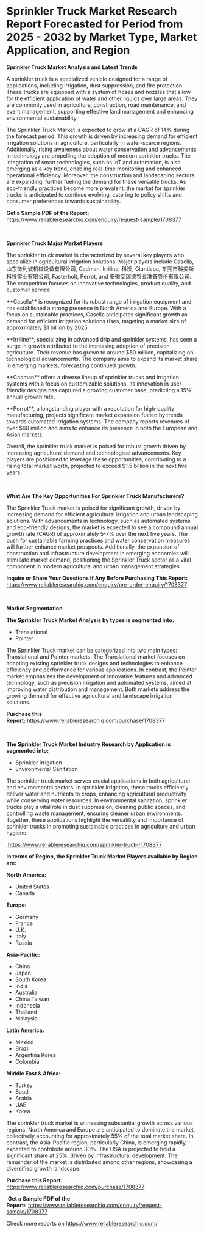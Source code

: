 <p><h1>Sprinkler Truck Market Research Report Forecasted for Period from 2025 -  2032 by Market Type, Market Application, and Region</h1></p><p><strong>Sprinkler Truck Market Analysis and Latest Trends</strong></p>
<p><p>A sprinkler truck is a specialized vehicle designed for a range of applications, including irrigation, dust suppression, and fire protection. These trucks are equipped with a system of hoses and nozzles that allow for the efficient application of water and other liquids over large areas. They are commonly used in agriculture, construction, road maintenance, and event management, supporting effective land management and enhancing environmental sustainability.</p><p>The Sprinkler Truck Market is expected to grow at a CAGR of 14% during the forecast period. This growth is driven by increasing demand for efficient irrigation solutions in agriculture, particularly in water-scarce regions. Additionally, rising awareness about water conservation and advancements in technology are propelling the adoption of modern sprinkler trucks. The integration of smart technologies, such as IoT and automation, is also emerging as a key trend, enabling real-time monitoring and enhanced operational efficiency. Moreover, the construction and landscaping sectors are expanding, further fueling the demand for these versatile trucks. As eco-friendly practices become more prevalent, the market for sprinkler trucks is anticipated to continue evolving, catering to policy shifts and consumer preferences towards sustainability.</p></p>
<p><strong>Get a Sample PDF of the Report:&nbsp;</strong> <a href="https://www.reliableresearchiq.com/enquiry/request-sample/1708377?utm_campaign=3009&utm_medium=2&utm_source=Github&utm_content=ia&utm_term=27032025&utm_id=sprinkler-truck">https://www.reliableresearchiq.com/enquiry/request-sample/1708377</a></p>
<p>&nbsp;</p>
<p><strong>Sprinkler Truck Major Market Players</strong></p>
<p><p>The sprinkler truck market is characterized by several key players who specialize in agricultural irrigation solutions. Major players include Casella, 山东微利诚机械设备有限公司, Cadman, Irriline, 科沃, Giuntispa, 东莞市科美斯科技实业有限公司, Fasterholt, Perrot, and 安徽艾瑞德农业准备股份有限公司. The competition focuses on innovative technologies, product quality, and customer service.</p><p>**Casella** is recognized for its robust range of irrigation equipment and has established a strong presence in North America and Europe. With a focus on sustainable practices, Casella anticipates significant growth as demand for efficient irrigation solutions rises, targeting a market size of approximately $1 billion by 2025.</p><p>**Irriline**, specializing in advanced drip and sprinkler systems, has seen a surge in growth attributed to the increasing adoption of precision agriculture. Their revenue has grown to around $50 million, capitalizing on technological advancements. The company aims to expand its market share in emerging markets, forecasting continued growth.</p><p>**Cadman** offers a diverse lineup of sprinkler trucks and irrigation systems with a focus on customizable solutions. Its innovation in user-friendly designs has captured a growing customer base, predicting a 15% annual growth rate. </p><p>**Perrot**, a longstanding player with a reputation for high-quality manufacturing, projects significant market expansion fueled by trends towards automated irrigation systems. The company reports revenues of over $60 million and aims to enhance its presence in both the European and Asian markets.</p><p>Overall, the sprinkler truck market is poised for robust growth driven by increasing agricultural demand and technological advancements. Key players are positioned to leverage these opportunities, contributing to a rising total market worth, projected to exceed $1.5 billion in the next five years.</p></p>
<p>&nbsp;</p>
<p><strong>What Are The Key Opportunities For Sprinkler Truck Manufacturers?</strong></p>
<p><p>The Sprinkler Truck market is poised for significant growth, driven by increasing demand for efficient agricultural irrigation and urban landscaping solutions. With advancements in technology, such as automated systems and eco-friendly designs, the market is expected to see a compound annual growth rate (CAGR) of approximately 5-7% over the next five years. The push for sustainable farming practices and water conservation measures will further enhance market prospects. Additionally, the expansion of construction and infrastructure development in emerging economies will stimulate market demand, positioning the Sprinkler Truck sector as a vital component in modern agricultural and urban management strategies.</p></p>
<p><strong>Inquire or Share Your Questions If Any Before Purchasing This Report:</strong> <a href="https://www.reliableresearchiq.com/enquiry/pre-order-enquiry/1708377?utm_campaign=3009&utm_medium=2&utm_source=Github&utm_content=ia&utm_term=27032025&utm_id=sprinkler-truck">https://www.reliableresearchiq.com/enquiry/pre-order-enquiry/1708377</a></p>
<p>&nbsp;</p>
<p><strong>Market Segmentation</strong></p>
<p><strong>The Sprinkler Truck Market Analysis by types is segmented into:</strong></p>
<p><ul><li>Translational</li><li>Pointer</li></ul></p>
<p><p>The Sprinkler Truck market can be categorized into two main types: Translational and Pointer markets. The Translational market focuses on adapting existing sprinkler truck designs and technologies to enhance efficiency and performance for various applications. In contrast, the Pointer market emphasizes the development of innovative features and advanced technology, such as precision irrigation and automated systems, aimed at improving water distribution and management. Both markets address the growing demand for effective agricultural and landscape irrigation solutions.</p></p>
<p><strong>Purchase this Report:&nbsp;</strong><a href="https://www.reliableresearchiq.com/purchase/1708377?utm_campaign=3009&utm_medium=2&utm_source=Github&utm_content=ia&utm_term=27032025&utm_id=sprinkler-truck">https://www.reliableresearchiq.com/purchase/1708377</a></p>
<p>&nbsp;</p>
<p><strong>The Sprinkler Truck Market Industry Research by Application is segmented into:</strong></p>
<p><ul><li>Sprinkler Irrigation</li><li>Environmental Sanitation</li></ul></p>
<p><p>The sprinkler truck market serves crucial applications in both agricultural and environmental sectors. In sprinkler irrigation, these trucks efficiently deliver water and nutrients to crops, enhancing agricultural productivity while conserving water resources. In environmental sanitation, sprinkler trucks play a vital role in dust suppression, cleaning public spaces, and controlling waste management, ensuring cleaner urban environments. Together, these applications highlight the versatility and importance of sprinkler trucks in promoting sustainable practices in agriculture and urban hygiene.</p></p>
<p><a href="https://www.reliableresearchiq.com/sprinkler-truck-r1708377?utm_campaign=3009&utm_medium=2&utm_source=Github&utm_content=ia&utm_term=27032025&utm_id=sprinkler-truck">&nbsp;https://www.reliableresearchiq.com/sprinkler-truck-r1708377</a></p>
<p><strong>In terms of Region, the Sprinkler Truck Market Players available by Region are:</strong></p>
<p>
    <p> <strong> North America: </strong>
        <ul>
            <li>United States</li>
            <li>Canada</li>
        </ul>
        </p> 
    <p> <strong> Europe: </strong>
        <ul>
            <li>Germany</li>
            <li>France</li>
            <li>U.K.</li>
            <li>Italy</li>
            <li>Russia</li>
        </ul>
        </p> 
    <p> <strong> Asia-Pacific: </strong>
        <ul>
            <li>China</li>
            <li>Japan</li>
            <li>South Korea</li>
            <li>India</li>
            <li>Australia</li>
            <li>China Taiwan</li>
            <li>Indonesia</li>
            <li>Thailand</li>
            <li>Malaysia</li>
        </ul>
        </p> 
    <p> <strong> Latin America: </strong>
        <ul>
            <li>Mexico</li>
            <li>Brazil</li>
            <li>Argentina Korea</li>
            <li>Colombia</li>
        </ul>
        </p> 
    <p> <strong> Middle East & Africa: </strong>
        <ul>
            <li>Turkey</li>
            <li>Saudi</li>
            <li>Arabia</li>
            <li>UAE</li>
            <li>Korea</li>
        </ul>
    </p>
    </p>
<p><p>The sprinkler truck market is witnessing substantial growth across various regions. North America and Europe are anticipated to dominate the market, collectively accounting for approximately 55% of the total market share. In contrast, the Asia-Pacific region, particularly China, is emerging rapidly, expected to contribute around 30%. The USA is projected to hold a significant share at 25%, driven by infrastructural development. The remainder of the market is distributed among other regions, showcasing a diversified growth landscape.</p></p>
<p><strong>Purchase this Report: </strong><a href="https://www.reliableresearchiq.com/purchase/1708377?utm_campaign=3009&utm_medium=2&utm_source=Github&utm_content=ia&utm_term=27032025&utm_id=sprinkler-truck">https://www.reliableresearchiq.com/purchase/1708377</a></p>
<p>&nbsp;<strong>Get a Sample PDF of the Report:&nbsp;&nbsp;</strong><a href="https://www.reliableresearchiq.com/enquiry/request-sample/1708377?utm_campaign=3009&utm_medium=2&utm_source=Github&utm_content=ia&utm_term=27032025&utm_id=sprinkler-truck">https://www.reliableresearchiq.com/enquiry/request-sample/1708377</a></p>
<p><strong></strong></p>
<p>Check more reports on <a href="https://www.reliableresearchiq.com/?utm_campaign=3009&utm_medium=2&utm_source=Github&utm_content=ia&utm_term=27032025&utm_id=sprinkler-truck">https://www.reliableresearchiq.com/</a></p>